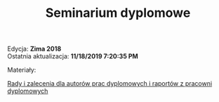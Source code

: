 ﻿---
layout: page
title: Seminarium dyplomowe
permalink: /for-students/sd
exclude: true
---

Edycja: **Zima 2018** <br>
Ostatnia aktualizacja: **11/18/2019 7:20:35 PM**

Materiały:

[Rady i zalecenia dla autorów prac dyplomowych i raportów z pracowni dyplomowych](http://www.ii.pw.edu.pl/~jwt/jak_pisac.pdf)
